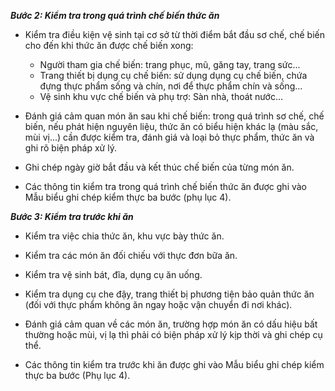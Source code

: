 ***Bước 2: Kiểm tra trong quá trình chế biến thức ăn*** 

- Kiểm tra điều kiện vệ sinh tại cơ sở từ thời điểm bắt đầu sơ chế, chế biến cho đến khi thức ăn được chế biến xong:
  + Người tham gia chế biến: trang phục, mũ, găng tay, trang sức...
  + Trang thiết bị dụng cụ chế biến: sử dụng dụng cụ chế biến, chứa đựng thực phẩm sống và chín, nơi để thực phẩm chín và sống...
  + Vệ sinh khu vực chế biến và phụ trợ: Sàn nhà, thoát nước...

- Đánh giá cảm quan món ăn sau khi chế biến: trong quá trình sơ chế, chế biến, nếu phát hiện nguyên liệu, thức ăn có biểu hiện khác lạ (màu sắc, mùi vị...) cần được kiểm tra, đánh giá và loại bỏ thực phẩm, thức ăn và ghi rõ biện pháp xử lý.

- Ghi chép ngày giờ bắt đầu và kết thúc chế biến của từng món ăn.

- Các thông tin kiểm tra trong quá trình chế biến thức ăn được ghi vào Mẫu biểu ghi chép kiểm thực ba bước (phụ lục 4).

***Bước 3: Kiểm tra trước khi ăn*** 

- Kiểm tra việc chia thức ăn, khu vực bày thức ăn.

- Kiểm tra các món ăn đối chiếu với thực đơn bữa ăn.

- Kiểm tra vệ sinh bát, đĩa, dụng cụ ăn uống.

- Kiểm tra dụng cụ che đậy, trang thiết bị phương tiện bảo quản thức ăn (đối với thực phẩm không ăn ngay hoặc vận chuyển đi nơi khác).

- Đánh giá cảm quan về các món ăn, trường hợp món ăn có dấu hiệu bất thường hoặc mùi, vị lạ thì phải có biện pháp xử lý kịp thời và ghi chép cụ thể.

- Các thông tin kiểm tra trước khi ăn được ghi vào Mẫu biểu ghi chép kiểm thực ba bước (Phụ lục 4).